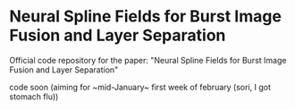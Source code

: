 # Neural Spline Fields for Burst Image Fusion and Layer Separation
Official code repository for the paper: "Neural Spline Fields for Burst Image Fusion and Layer Separation"

code soon (aiming for ~mid-January~ first week of february (sori, I got stomach flu))
